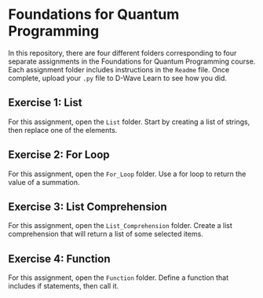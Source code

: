 # Foundations for Quantum Programming
In this repository, there are four different folders corresponding to four separate assignments in the Foundations for Quantum Programming course. Each assignment folder includes instructions in the `Readme` file. Once complete, upload your `.py` file to D-Wave Learn to see how you did.

## Exercise 1: List
For this assignment, open the `List` folder. Start by creating a list of strings, then replace one of the elements.

## Exercise 2: For Loop
For this assignment, open the `For_Loop` folder. Use a for loop to return the value of a summation.

## Exercise 3: List Comprehension
For this assignment, open the `List_Comprehension` folder. Create a list comprehension that will return a list of some selected items.

## Exercise 4: Function
For this assignment, open the `Function` folder. Define a function that includes if statements, then call it. 
